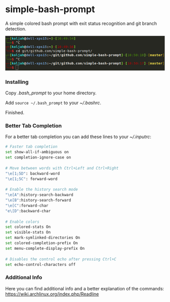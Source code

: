 # simple-bash-prompt
A simple colored bash prompt with exit status recognition and git branch detection.

![Screenshot](screenshot.png "Screenshot")

### Installing
Copy *.bash_prompt* to your home directory.

Add  `source ~/.bash_prompt` to your *~/.bashrc*.

Finished.

### Better Tab Completion

For a better tab completion you can add these lines to your *~/.inputrc*:

```bash
# Faster tab completion
set show-all-if-ambiguous on
set completion-ignore-case on

# Move between words with Ctrl+Left and Ctrl+Right
"\e[1;5D": backward-word
"\e[1;5C": forward-word

# Enable the history search mode
"\e[A":history-search-backward
"\e[B":history-search-forward
"\e[C":forward-char
"e\[D":backward-char

# Enable colors
set colored-stats On
set visible-stats On
set mark-symlinked-directories On
set colored-completion-prefix On
set menu-complete-display-prefix On

# Disables the control echo after pressing Ctrl+C
set echo-control-characters off

```
### Additional Info
Here you can find additional info and a better explanation of the commands: <br/>
https://wiki.archlinux.org/index.php/Readline
